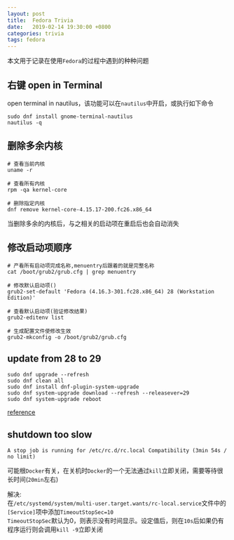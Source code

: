 ```yaml
---
layout: post
title:  Fedora Trivia
date:   2019-02-14 19:30:00 +0800
categories: trivia
tags: fedora
---
```


本文用于记录在使用`Fedora`的过程中遇到的种种问题

## 右键 open in Terminal

open terminal in nautilus，该功能可以在`nautilus`中开启，或执行如下命令

```shell
sudo dnf install gnome-terminal-nautilus
nautilus -q
```

## 删除多余内核

```shell
# 查看当前内核
uname -r
 
# 查看所有内核
rpm -qa kernel-core

# 删除指定内核
dnf remove kernel-core-4.15.17-200.fc26.x86_64
```

当删除多余的内核后，与之相关的启动项在重启后也会自动消失

## 修改启动项顺序

```shell
# 产看所有启动项完成名称,menuentry后跟着的就是完整名称
cat /boot/grub2/grub.cfg | grep menuentry

# 修改默认启动项()
grub2-set-default 'Fedora (4.16.3-301.fc28.x86_64) 28 (Workstation Edition)'

# 查看默认启动项(验证修改结果)
grub2-editenv list

# 生成配置文件使修改生效
grub2-mkconfig -o /boot/grub2/grub.cfg
```

## update from 28 to 29

```shell
sudo dnf upgrade --refresh
sudo dnf clean all
sudo dnf install dnf-plugin-system-upgrade
sudo dnf system-upgrade download --refresh --releasever=29
sudo dnf system-upgrade reboot
```

[reference](https://linuxconfig.org/how-to-upgrade-fedora-28-to-29-version)

## shutdown too slow

`A stop job is running for /etc/rc.d/rc.local Compatibility (3min 54s / no limit)`  

可能根`Docker`有关，在关机时`Docker`的一个无法通过`kill`立即关闭，需要等待很长时间(`20min`左右)

解决:  
在`/etc/systemd/system/multi-user.target.wants/rc-local.service`文件中的`[Service]`项中添加`TimeoutStopSec=10`  
`TimeoutStopSec`默认为0，则表示没有时间显示。设定值后，则在`10s`后如果仍有程序运行则会调用`kill -9`立即关闭
